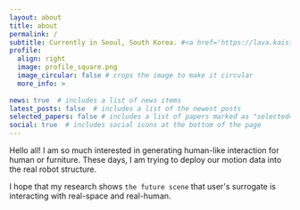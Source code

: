 ```yaml
---
layout: about
title: about
permalink: /
subtitle: Currently in Seoul, South Korea. #<a href='https://lava.kaist.ac.kr/'>Affiliations</a>.
profile:
  align: right
  image: profile_square.png
  image_circular: false # crops the image to make it circular
  more_info: >
    
news: true  # includes a list of news items
latest_posts: false  # includes a list of the newest posts
selected_papers: false # includes a list of papers marked as "selected={true}"
social: true  # includes social icons at the bottom of the page
---
```


Hello all! 
I am so much interested in generating human-like interaction for human or furniture. These days, I am trying to deploy our motion data into the real robot structure.

<!-- I am a `Postdoc`. in KAIST [LAVA Lab.](https://lava.kaist.ac.kr/) and figuring out the `AI-based method` to generate `human-like character's movement`. -->

I hope that my research shows `the future scene` that user's surrogate is interacting with real-space and real-human. 

